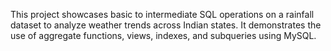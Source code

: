 This project showcases basic to intermediate SQL operations on a rainfall dataset to analyze weather trends across Indian states. It demonstrates the use of aggregate functions, views, indexes, and subqueries using MySQL.

